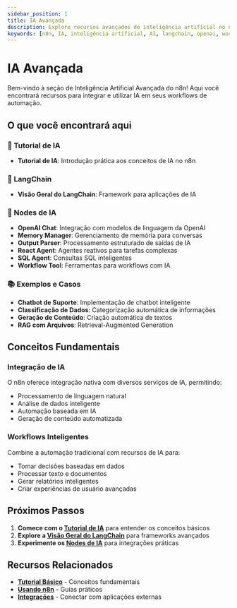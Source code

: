 ```yaml
---
sidebar_position: 1
title: IA Avançada
description: Explore recursos avançados de inteligência artificial no n8n
keywords: [n8n, IA, inteligência artificial, AI, langchain, openai, workflow]
---
```


# IA Avançada

Bem-vindo à seção de Inteligência Artificial Avançada do n8n! Aqui você encontrará recursos para integrar e utilizar IA em seus workflows de automação.

## O que você encontrará aqui

### 🤖 Tutorial de IA
- **Tutorial de IA**: Introdução prática aos conceitos de IA no n8n

### 🔗 LangChain
- **Visão Geral do LangChain**: Framework para aplicações de IA

### 🧠 Nodes de IA
- **OpenAI Chat**: Integração com modelos de linguagem da OpenAI
- **Memory Manager**: Gerenciamento de memória para conversas
- **Output Parser**: Processamento estruturado de saídas de IA
- **React Agent**: Agentes reativos para tarefas complexas
- **SQL Agent**: Consultas SQL inteligentes
- **Workflow Tool**: Ferramentas para workflows com IA

### 📚 Exemplos e Casos
- **Chatbot de Suporte**: Implementação de chatbot inteligente
- **Classificação de Dados**: Categorização automática de informações
- **Geração de Conteúdo**: Criação automática de textos
- **RAG com Arquivos**: Retrieval-Augmented Generation

## Conceitos Fundamentais

### Integração de IA
O n8n oferece integração nativa com diversos serviços de IA, permitindo:
- Processamento de linguagem natural
- Análise de dados inteligente
- Automação baseada em IA
- Geração de conteúdo automatizada

### Workflows Inteligentes
Combine a automação tradicional com recursos de IA para:
- Tomar decisões baseadas em dados
- Processar texto e documentos
- Gerar relatórios inteligentes
- Criar experiências de usuário avançadas

## Próximos Passos

1. **Comece com o [Tutorial de IA](./tutorial-ai)** para entender os conceitos básicos
2. **Explore a [Visão Geral do LangChain](./langchain-overview)** para frameworks avançados
3. **Experimente os [Nodes de IA](./nodes-ia/index)** para integrações práticas

## Recursos Relacionados

- **[Tutorial Básico](../tutorial-basico/instalacao)** - Conceitos fundamentais
- **[Usando n8n](../usando-n8n)** - Guias práticos
- **[Integrações](../integracoes)** - Conectar com aplicações externas 